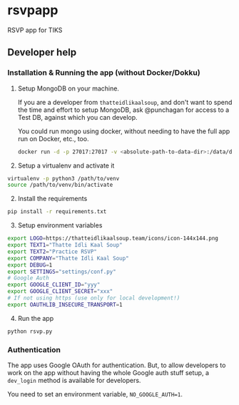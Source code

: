 # rsvpapp

RSVP app for TIKS

## Developer help

### Installation & Running the app (without Docker/Dokku)

1. Setup MongoDB on your machine.

   If you are a developer from `thatteidlikaalsoup`, and don't want to spend the
   time and effort to setup MongoDB, ask @punchagan for access to a Test DB,
   against which you can develop.

   You could run mongo using docker, without needing to have the full app run on
   Docker, etc., too.

   ```sh
   docker run -d -p 27017:27017 -v <absolute-path-to-data-dir>:/data/db mongo
   ```

1. Setup a virtualenv and activate it

```sh
virtualenv -p python3 /path/to/venv
source /path/to/venv/bin/activate
```

2. Install the requirements

```sh
pip install -r requirements.txt
```

3. Setup environment variables

```sh
export LOGO=https://thatteidlikaalsoup.team/icons/icon-144x144.png
export TEXT1="Thatte Idli Kaal Soup"
export TEXT2="Practice RSVP"
export COMPANY="Thatte Idli Kaal Soup"
export DEBUG=1
export SETTINGS="settings/conf.py"
# Google Auth
export GOOGLE_CLIENT_ID="yyy"
export GOOGLE_CLIENT_SECRET="xxx"
# If not using https (use only for local development!)
export OAUTHLIB_INSECURE_TRANSPORT=1
```

4. Run the app

```sh
python rsvp.py
```

### Authentication

The app uses Google OAuth for authentication. But, to allow developers to work
on the app without having the whole Google auth stuff setup, a `dev_login`
method is available for developers.

You need to set an environment variable, `NO_GOOGLE_AUTH=1`.

